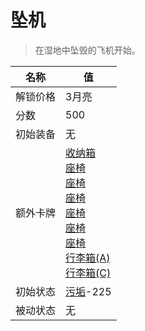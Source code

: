 # 坠机  
> 在湿地中坠毁的飞机开始。  
  
名称  |  值  
----  |  ----  
解锁价格  |  3月亮  
分数  |  500  
初始装备  |  无  
额外卡牌  |  [收纳箱](Trunk.md)<br>[座椅](SeatAttached.md)<br>[座椅](SeatAttached.md)<br>[座椅](SeatAttached.md)<br>[座椅](SeatAttached.md)<br>[座椅](SeatAttached.md)<br>[座椅](SeatAttached.md)<br>[行李箱(A)](LuggageA.md)<br>[行李箱(C)](LuggageC.md)  
初始状态  |  [污垢](Filth.md)-225  
被动状态  |  无  
